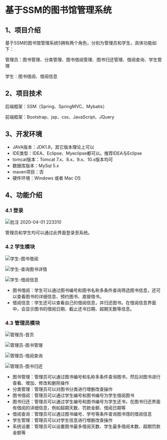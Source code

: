 # 基于SSM的图书馆管理系统

## 1、项目介绍

基于SSM的图书馆管理系统5拥有两个角色，分别为管理员和学生，具体功能如下：

管理员：图书管理、分类管理、图书借阅管理、图书归还管理、借阅查询、学生管理

学生：图书借阅、借阅信息


## 2、项目技术

后端框架：SSM（Spring、SpringMVC、Mybatis）

前端框架：Bootstrap、jsp、css、JavaScript、JQuery

## 3、开发环境

- JAVA版本：JDK1.8，其它版本理论上可以
- IDE类型：IDEA、Eclipse、Myeclipse都可以。推荐IDEA与Eclipse
- tomcat版本：Tomcat 7.x、8.x、9.x、10.x版本均可
- 数据库版本：MySql 5.x
- maven项目：否
- 硬件环境：Windows 或者 Mac OS


## 4、功能介绍

### 4.1 登录

![批注 2020-04-01 223310](https://project-images-1256969109.cos.ap-chongqing.myqcloud.com/Typora-Images/20220513204933.jpg)

管理员和学生均可以通过此界面登录至系统。

### 4.2 学生模块

![学生-图书借阅](https://project-images-1256969109.cos.ap-chongqing.myqcloud.com/Typora-Images/20220513205208.jpg)

![学生-查询图书详情](https://project-images-1256969109.cos.ap-chongqing.myqcloud.com/Typora-Images/20220513205211.jpg)

![学生-借阅信息](https://project-images-1256969109.cos.ap-chongqing.myqcloud.com/Typora-Images/20220513205217.jpg)

- 图书借阅：学生可以通过图书编号和图书名称多条件查询筛选图书信息，还可以查看图书的详细信息、预约图书、直接借书。
- 借阅信息：学生还可以查看自己的借阅信息，并归还图书。在借阅信息界面中，会显示图书的借阅日期、截止还书日期、超期天数等信息。

### 4.3 管理员模块

![管理员-首页](https://project-images-1256969109.cos.ap-chongqing.myqcloud.com/Typora-Images/20220513210048.jpg)

![管理员-图书管理](https://project-images-1256969109.cos.ap-chongqing.myqcloud.com/Typora-Images/20220513210128.jpg)

![管理员-借阅查询](https://project-images-1256969109.cos.ap-chongqing.myqcloud.com/Typora-Images/20220513210135.jpg)

![管理员-图书归还](https://project-images-1256969109.cos.ap-chongqing.myqcloud.com/Typora-Images/20220513210137.jpg)

- 图书管理：管理员可以通过图书编号和名称多条件查询图书，然后对图书进行查看、增加、修改和删除操作
- 分类管理：管理员可以对图书分类进行增删改查操作
- 图书借阅：管理员可以通过学生编号和图书编号为学生借阅图书
- 图书归还：管理员可以通过学生编号和图书编号为学生还书，在图书归还界面有借阅的详细信息，例如超期天数、罚款金额、借阅日期等
- 借阅查询：管理员可以通过图书编号、学号等条件查询图书馆的借阅信息
- 学生管理：管理员可以对学生信息进行增删改查操作
- 系统设置：管理员可以设置图书最多借阅天数、学生最多借阅本数、超期罚款金额等


